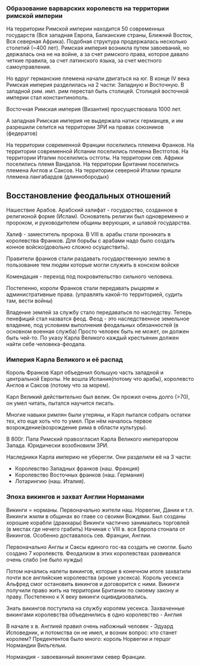 ### Образование варварских королевств на территории римской империи

На территории Римской империи находится 50 современных государств (Вся западная Европа, Балканские страны, Ближний Восток, Вся северная Африка). Подобная структура продержалась несколько столетий (~400 лет). Римская империя возникла путем завоеваний, но держалась она не на войне, а за счет  римского права, которое давало четкие правила, 
за счет латинского языка, за счет местного самоуправления. 

Но вдруг германские племена начали двигаться на юг.
В конце IV века Римская империя разделилась на 2 части: Западную и Восточную. В западной рим. имп. рим перестал быть столицей. Столицей восточной империи стал константинополь. 

Восточная Римская империя (Византия) просуществовала 1000 лет.

А западная Римская империя не выдержала натиск германцев, и им разрешили селится на территории ЗРИ на правах союзников (федератов)

На территории современной Франции поселились племена Франков. На территории современной Испании поселились племена Вестготов. На территории Италии поселились остготы. На территории сев. Африки поселились племя Вандалов. На территории Британии поселились племена Англов и Саксов. На территории северной Италии пришли племена лангабардов (длиннобородых)

## Восстановление феодальных отношений

Нашествие Арабов.
Арабский халифат - государство, созданное в религионой форме (Ислам). Основатель религии был одновременно и пророком, и руководителем общины верующих, и шлавой государства.

Халиф - заместитель пророка. В VIII в. арабы стали проникать в королевства Франков.
Для борьбы с арабами надо было создать конное войско(довольно сложно осуществить). 

Правители франков стали раздавать государственную землю в пользование  тем людям которые могли служить в конском войске

Комендация - переход под покровительство сильного человека.

Постепенно, короли Франков стали передавать рыцарям и административные права. (управлять какой-то территорией, судить там, вести войны)

Владение землей за службу стало передаваться по наследству. Теперь пенефиций стал назватся феод. 
Феод - это наследственное земельное владение, под условием выполнения феодальных обязанностей (в основном военная служба)
Просто человек быть не может, он должен быть чей-то. По указу Карла Великого каждый крестьянин должен найти себе человека-феодала. 


### Империя Карла Великого и её распад

Король Франков Карл объеденил большую часть западной и центральной Европы. Не вошла Испания(потому что арабы), королевсто Англов и Саксов (потому что за морем).

Карл Великий действительно был велик. Он прожил очень долго (>70), он умел читать, пытался научится писать. 

Многие навыки римлян были утеряны, и Карл пытался собрать остатки тех, кто еще хоть что то умел. При нём началось первое возрождение(возрождение рима в области культуры).

В 800г. Папа Римский правозгласил Карла Великого императором Запада. Юридически возобновили ЗРИ.

Наследники Карла империю не уберегли. Они разделили её на 3 части:
- Королевство Западных франков (наш. Франция)
- Королевство Восточных франков (наш. Германия)
- Лотарингию (наш. Италия).

### Эпоха викингов и захват Англии Норманами 
Викинги = норманы.
Первоначально жители наш. Норвегии, Дании и т.п.
Викинги жмлм в общинах во главе со своими Вождями. Был созданы хорошие корабли (драккары)
Викинги частично занимались торговлей (в местах где нечего грабить)
Начиная с VIII в. вся Европа стонала от Викингов. Особенно доставалось сев. Франции, Англии.

Первоначально Англы и Саксы единого гос-ва создать не смогли. Было создано 7 королевств. Феодализм в этих королевствах развивался очень слабо (не было нужды)

Потом начались налеты викингов, которые в конечном итоге захватили почти все английские королевства (кроме уэсекса). Король уесекса Альфред смог остановить викингов и договорится с ними. Викинги получили право жить на территории Британии по смоему закону и праву. Постепенно к X веку викинги оцивидизовались.

Знать викингов поступила на службу королям уесекса. Захваченные викингами королевства объеденились в одно королевство - Англия

В начале x в. Англией правил очень набожный человек - Эдуард Исповедник, и потомства он не имел, и возник вопрос: кто станет королем?
Предентентов было много: король Норвегии и герцог Нормандии Вильгельм.

Нормандия - завоеванный викингами север Франции. 